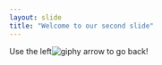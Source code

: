 ```yaml
---
layout: slide
title: "Welcome to our second slide"
---
```


Use the left![giphy](https://user-images.githubusercontent.com/103607632/165582290-fa2dbd0a-417f-4db6-8fa6-395ec8c3824e.gif)
 arrow to go back! 
